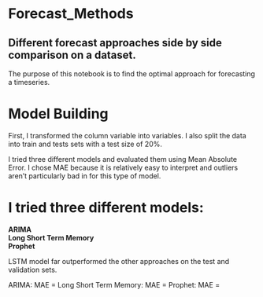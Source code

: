 # Forecast_Methods
## Different forecast approaches side by side comparison on a dataset.

The purpose of this notebook is to find the optimal approach for forecasting a timeseries.


# Model Building
First, I transformed the column variable into variables. I also split the data into train and tests sets with a test size of 20%.

I tried three different models and evaluated them using Mean Absolute Error. I chose MAE because it is relatively easy to interpret and outliers aren’t particularly bad in for this type of model.

# I tried three different models:

**ARIMA** <br>
**Long Short Term Memory**  <br>
**Prophet** <br>

LSTM model far outperformed the other approaches on the test and validation sets.

ARIMA: MAE = 
Long Short Term Memory: MAE = 
Prophet: MAE = 
